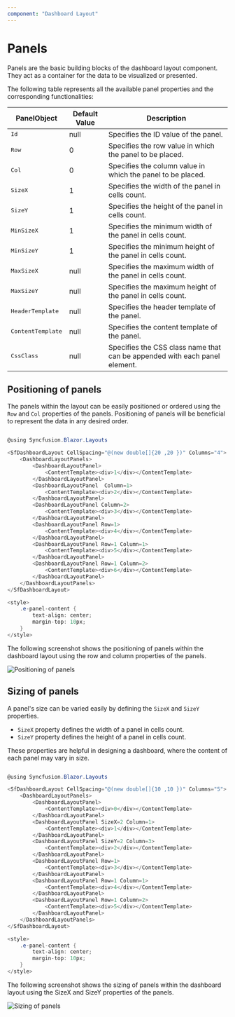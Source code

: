```yaml
---
component: "Dashboard Layout"
---
```


# Panels

Panels are the basic building blocks of the dashboard layout component. They act as a container for the data to be visualized or presented.

The following table represents all the available panel properties and the corresponding functionalities:

| **PanelObject** | **Default Value** | **Description** |
| --- | --- | --- |
| <kbd>Id</kbd> | null | Specifies the ID value of the panel. |
| <kbd>Row</kbd> | 0 | Specifies the row value in which the panel to be placed. |
| <kbd>Col</kbd> | 0 | Specifies the column value in which the panel to be placed. |
| <kbd>SizeX</kbd> | 1 | Specifies the width of the panel in cells count. |
| <kbd>SizeY</kbd> | 1 | Specifies the height of the panel in cells count. |
| <kbd>MinSizeX</kbd> | 1 | Specifies the minimum width of the panel in cells count. |
| <kbd>MinSizeY</kbd> | 1 | Specifies the minimum height of the panel in cells count. |
| <kbd>MaxSizeX</kbd> | null | Specifies the maximum width of the panel in cells count. |
| <kbd>MaxSizeY</kbd> |  null | Specifies the maximum height of the panel in cells count. |
| <kbd>HeaderTemplate</kbd> | null | Specifies the header template of the panel. |
| <kbd>ContentTemplate</kbd> | null | Specifies the content template of the panel. |
| <kbd>CssClass</kbd> | null | Specifies the CSS class name that can be appended with each panel element.|

## Positioning of panels

The panels within the layout can be easily positioned or ordered using the `Row` and `Col` properties of the panels. Positioning of panels will be beneficial to represent the data in any desired order.

```csharp

@using Syncfusion.Blazor.Layouts

<SfDashboardLayout CellSpacing="@(new double[]{20 ,20 })" Columns="4">
    <DashboardLayoutPanels>
        <DashboardLayoutPanel>
            <ContentTemplate><div>1</div></ContentTemplate>
        </DashboardLayoutPanel>
        <DashboardLayoutPanel  Column=1>
            <ContentTemplate><div>2</div></ContentTemplate>
        </DashboardLayoutPanel>
        <DashboardLayoutPanel Column=2>
            <ContentTemplate><div>3</div></ContentTemplate>
        </DashboardLayoutPanel>
        <DashboardLayoutPanel Row=1>
            <ContentTemplate><div>4</div></ContentTemplate>
        </DashboardLayoutPanel>
        <DashboardLayoutPanel Row=1 Column=1>
            <ContentTemplate><div>5</div></ContentTemplate>
        </DashboardLayoutPanel>
        <DashboardLayoutPanel Row=1 Column=2>
            <ContentTemplate><div>6</div></ContentTemplate>
        </DashboardLayoutPanel>
    </DashboardLayoutPanels>
</SfDashboardLayout>

<style>
    .e-panel-content {
        text-align: center;
        margin-top: 10px;
    }
</style>

```

The following screenshot shows the positioning of panels within the dashboard layout using the row and column properties of the panels.

![Positioning of panels](../images/position.png)

## Sizing of panels

A panel's size can be varied easily by defining the `SizeX` and `SizeY` properties.

* `SizeX` property defines the width of a panel in cells count.
* `SizeY` property defines the height of a panel in cells count.

These properties are helpful in designing a dashboard, where the content of each panel may vary in size.

```csharp

@using Syncfusion.Blazor.Layouts

<SfDashboardLayout CellSpacing="@(new double[]{10 ,10 })" Columns="5">
    <DashboardLayoutPanels>
        <DashboardLayoutPanel>
            <ContentTemplate><div>0</div></ContentTemplate>
        </DashboardLayoutPanel>
        <DashboardLayoutPanel SizeX=2 Column=1>
            <ContentTemplate><div>1</div></ContentTemplate>
        </DashboardLayoutPanel>
        <DashboardLayoutPanel SizeY=2 Column=3>
            <ContentTemplate><div>2</div></ContentTemplate>
        </DashboardLayoutPanel>
        <DashboardLayoutPanel Row=1>
            <ContentTemplate><div>3</div></ContentTemplate>
        </DashboardLayoutPanel>
        <DashboardLayoutPanel Row=1 Column=1>
            <ContentTemplate><div>4</div></ContentTemplate>
        </DashboardLayoutPanel>
        <DashboardLayoutPanel Row=1 Column=2>
            <ContentTemplate><div>5</div></ContentTemplate>
        </DashboardLayoutPanel>
    </DashboardLayoutPanels>
</SfDashboardLayout>

<style>
    .e-panel-content {
        text-align: center;
        margin-top: 10px;
    }
</style>

```

The following screenshot shows the sizing of panels within the dashboard layout using the SizeX and SizeY properties of the panels.

![Sizing of panels](../images/sizing.png)